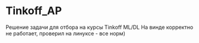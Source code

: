 # Tinkoff_AP
Решение задачи для отбора на курсы Tinkoff ML/DL
На винде корректно не работает, проверил на линуксе - все норм)
